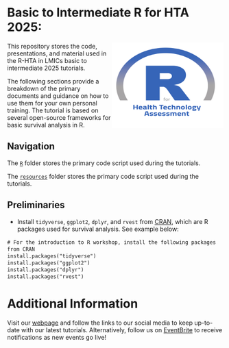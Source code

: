 # Basic to Intermediate R for HTA 2025:

<img src="img/logo.png" width="260" height="200" align="right"/>

This repository stores the code, presentations, and material used in the R-HTA in LMICs basic to intermediate 2025 tutorials.

The following sections provide a breakdown of the primary documents and guidance on how to use them for your own personal training. The tutorial is based on several open-source frameworks for basic survival analysis in R.

## Navigation

The [`R`](https://github.com/R-HTA-in-LMICs/Basic-to-Intermediate-R-for-HTA-2025/tree/main/R) folder stores the primary code script used during the tutorials.

The [`resources`](https://github.com/R-HTA-in-LMICs/Basic-to-Intermediate-R-for-HTA-2025/tree/main/resources) folder stores the primary code script used during the tutorials.

## Preliminaries

-   Install `tidyverse`, `ggplot2`, `dplyr`, and `rvest` from [CRAN](https://cran.r-project.org), which are R packages used for survival analysis. See example below:

```{r, eval=FALSE}
# For the introduction to R workshop, install the following packages from CRAN
install.packages("tidyverse")
install.packages("ggplot2")
install.packages("dplyr")
install.packages("rvest")
```

# Additional Information

Visit our [webpage](https://r-hta-in-lmics.github.io/) and follow the links to our social media to keep up-to-date with our latest tutorials. Alternatively, follow us on [EventBrite](https://www.eventbrite.co.uk/o/r-hta-in-lmics-46016978693) to receive notifications as new events go live!
